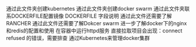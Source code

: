 通过此文件夹创建kubernetes
通过此文件夹创建docker swarm
通过此文件夹联系DOCKERFILE配置镜像
DOCKERFILE 字段说明
通过此文件还需要了解RANCHER
通过此文件还需要了解Dokcer swarm
进一步了解docker下的nginx和redis的配置和使用
在容器中运行httpd服务
直接拉取项目会出现：connect refused 的错误，需要排查
通过Kubernetes来管理docker集群
